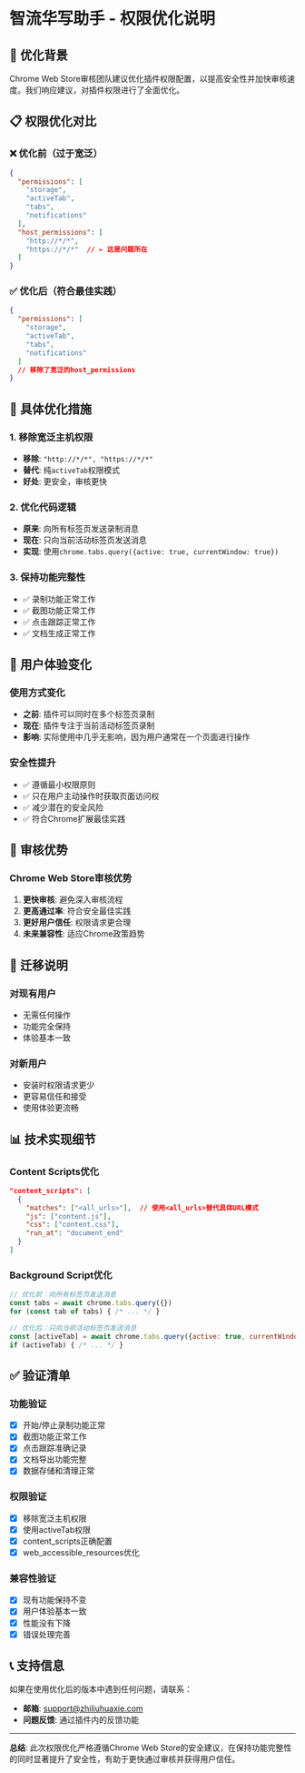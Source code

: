 # 智流华写助手 - 权限优化说明

## 🎯 优化背景

Chrome Web Store审核团队建议优化插件权限配置，以提高安全性并加快审核速度。我们响应建议，对插件权限进行了全面优化。

## 📋 权限优化对比

### ❌ **优化前（过于宽泛）**
```json
{
  "permissions": [
    "storage",
    "activeTab", 
    "tabs",
    "notifications"
  ],
  "host_permissions": [
    "http://*/*",
    "https://*/*"  // ← 这是问题所在
  ]
}
```

### ✅ **优化后（符合最佳实践）**
```json
{
  "permissions": [
    "storage",
    "activeTab",
    "tabs", 
    "notifications"
  ]
  // 移除了宽泛的host_permissions
}
```

## 🔧 具体优化措施

### 1. **移除宽泛主机权限**
- **移除**: `"http://*/*", "https://*/*"`
- **替代**: 纯`activeTab`权限模式
- **好处**: 更安全，审核更快

### 2. **优化代码逻辑**
- **原来**: 向所有标签页发送录制消息
- **现在**: 只向当前活动标签页发送消息
- **实现**: 使用`chrome.tabs.query({active: true, currentWindow: true})`

### 3. **保持功能完整性**
- ✅ 录制功能正常工作
- ✅ 截图功能正常工作  
- ✅ 点击跟踪正常工作
- ✅ 文档生成正常工作

## 📱 用户体验变化

### **使用方式变化**
- **之前**: 插件可以同时在多个标签页录制
- **现在**: 插件专注于当前活动标签页录制
- **影响**: 实际使用中几乎无影响，因为用户通常在一个页面进行操作

### **安全性提升**
- ✅ 遵循最小权限原则
- ✅ 只在用户主动操作时获取页面访问权
- ✅ 减少潜在的安全风险
- ✅ 符合Chrome扩展最佳实践

## 🚀 审核优势

### **Chrome Web Store审核优势**
1. **更快审核**: 避免深入审核流程
2. **更高通过率**: 符合安全最佳实践
3. **更好用户信任**: 权限请求更合理
4. **未来兼容性**: 适应Chrome政策趋势

## 🔄 迁移说明

### **对现有用户**
- 无需任何操作
- 功能完全保持
- 体验基本一致

### **对新用户**  
- 安装时权限请求更少
- 更容易信任和接受
- 使用体验更流畅

## 📊 技术实现细节

### **Content Scripts优化**
```json
"content_scripts": [
  {
    "matches": ["<all_urls>"],  // 使用<all_urls>替代具体URL模式
    "js": ["content.js"],
    "css": ["content.css"],
    "run_at": "document_end"
  }
]
```

### **Background Script优化**
```javascript
// 优化前：向所有标签页发送消息
const tabs = await chrome.tabs.query({})
for (const tab of tabs) { /* ... */ }

// 优化后：只向当前活动标签页发送消息  
const [activeTab] = await chrome.tabs.query({active: true, currentWindow: true})
if (activeTab) { /* ... */ }
```

## ✅ 验证清单

### **功能验证**
- [x] 开始/停止录制功能正常
- [x] 截图功能正常工作
- [x] 点击跟踪准确记录
- [x] 文档导出功能完整
- [x] 数据存储和清理正常

### **权限验证**
- [x] 移除宽泛主机权限
- [x] 使用activeTab权限
- [x] content_scripts正确配置
- [x] web_accessible_resources优化

### **兼容性验证**
- [x] 现有功能保持不变
- [x] 用户体验基本一致
- [x] 性能没有下降
- [x] 错误处理完善

## 📞 支持信息

如果在使用优化后的版本中遇到任何问题，请联系：
- **邮箱**: support@zhiliuhuaxie.com
- **问题反馈**: 通过插件内的反馈功能

---

**总结**: 此次权限优化严格遵循Chrome Web Store的安全建议，在保持功能完整性的同时显著提升了安全性，有助于更快通过审核并获得用户信任。
